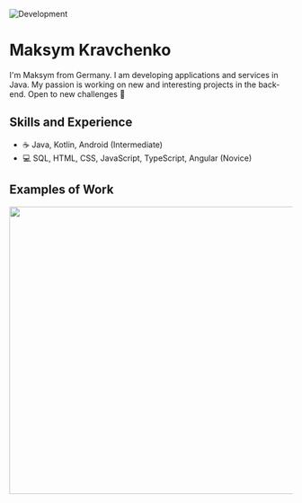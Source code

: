 ![Development]()

# Maksym Kravchenko
I'm Maksym from Germany. 
I am developing applications and services in Java. 
My passion is working on new and interesting projects in the back-end. 
Open to new challenges :triangular_flag_on_post:

## Skills and Experience
* :coffee: Java, Kotlin, Android (Intermediate)
* :computer: SQL, HTML, CSS, JavaScript, TypeScript, Angular (Novice)

## Examples of Work
<img src="" width="512" >
